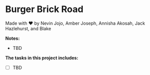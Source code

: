 # Burger Brick Road

Made with ❤️ by Nevin Jojo, Amber Joseph, Annisha Akosah, Jack Hazlehurst, and Blake

**Notes:**
- TBD

**The tasks in this project includes:**
- [ ] TBD
